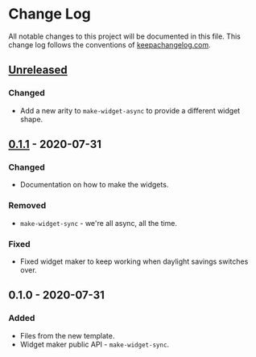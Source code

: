 # Change Log
All notable changes to this project will be documented in this file. This change log follows the conventions of [keepachangelog.com](http://keepachangelog.com/).

## [Unreleased]
### Changed
- Add a new arity to `make-widget-async` to provide a different widget shape.

## [0.1.1] - 2020-07-31
### Changed
- Documentation on how to make the widgets.

### Removed
- `make-widget-sync` - we're all async, all the time.

### Fixed
- Fixed widget maker to keep working when daylight savings switches over.

## 0.1.0 - 2020-07-31
### Added
- Files from the new template.
- Widget maker public API - `make-widget-sync`.

[Unreleased]: https://github.com/your-name/async_jetty/compare/0.1.1...HEAD
[0.1.1]: https://github.com/your-name/async_jetty/compare/0.1.0...0.1.1

